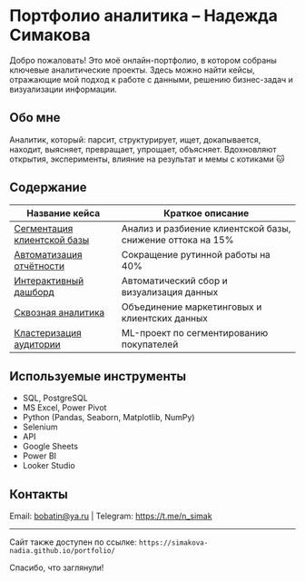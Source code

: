 # Портфолио аналитика – Надежда Симакова

Добро пожаловать! Это моё онлайн-портфолио, в котором собраны ключевые аналитические проекты. Здесь можно найти кейсы, отражающие мой подход к работе с данными, решению бизнес-задач и визуализации информации.

## Обо мне
Аналитик, который: парсит, структурирует, ищет, докапывается, находит, выясняет, превращает, упрощает, объясняет.
Вдохновляют открытия, эксперименты, влияние на результат и мемы с котиками 🐱

## Содержание
| Название кейса | Краткое описание |
|----------------|------------------|
| [Сегментация клиентской базы](cases/segmentation.html) | Анализ и разбиение клиентской базы, снижение оттока на 15% |
| [Автоматизация отчётности](cases/automation.html) | Сокращение рутинной работы на 40% |
| [Интерактивный дашборд](cases/dashboard.html) | Автоматический сбор и визуализация данных |
| [Сквозная аналитика](cases/crossanalytics.html) | Объединение маркетинговых и клиентских данных |
| [Кластеризация аудитории](cases/clustering.html) | ML-проект по сегментированию покупателей |

## Используемые инструменты
- SQL, PostgreSQL
- MS Excel, Power Pivot
- Python (Pandas, Seaborn, Matplotlib, NumPy)
- Selenium
- API
- Google Sheets
- Power BI
- Looker Studio

## Контакты
Email: bobatin@ya.ru
| Telegram: https://t.me/n_simak

---

Сайт также доступен по ссылке: `https://simakova-nadia.github.io/portfolio/`

Спасибо, что заглянули!
